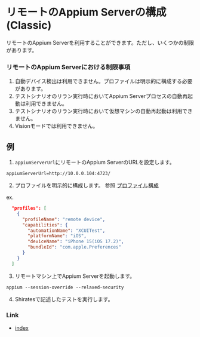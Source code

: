 # リモートのAppium Serverの構成 (Classic)

リモートのAppium Serverを利用することができます。ただし、いくつかの制限があります。

### リモートのAppium Serverにおける制限事項

1. 自動デバイス検出は利用できません。プロファイルは明示的に構成する必要があります。
2. テストシナリオのリラン実行時においてAppium Serverプロセスの自動再起動は利用できません。
3. テストシナリオのリラン実行時において仮想マシンの自動再起動は利用できません。
4. Visionモードでは利用できません。

## 例

1. `appiumServerUrl`にリモートのAppium ServerのURLを設定します。

```properties
appiumServerUrl=http://10.0.0.104:4723/
```

2. プロファイルを明示的に構成します。 参照 [プロファイル構成](../parameter/profile_configuration_ja.md)

ex.

```json
  "profiles": [
    {
      "profileName": "remote device",
      "capabilities": {
        "automationName": "XCUITest",
        "platformName": "iOS",
        "deviceName": "iPhone 15(iOS 17.2)",
        "bundleId": "com.apple.Preferences"
      }
    }
  ]
```

3. リモートマシン上でAppium Serverを起動します。

```
appium --session-override --relaxed-security
```

4. Shiratesで記述したテストを実行します。

### Link

- [index](../../classic/index_ja.md)
